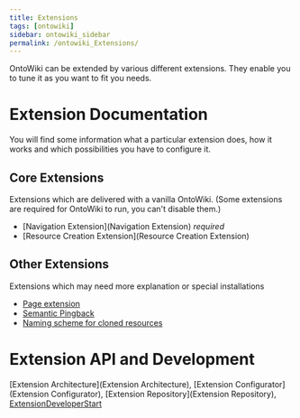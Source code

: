 ```yaml
---
title: Extensions
tags: [ontowiki]
sidebar: ontowiki_sidebar
permalink: /ontowiki_Extensions/
---
```

OntoWiki can be extended by various different extensions. They enable you to tune it as you want to fit you needs.

# Extension Documentation
You will find some information what a particular extension does, how it works and which possibilities you have to configure it.

## Core Extensions
Extensions which are delivered with a vanilla OntoWiki. (Some extensions are required for OntoWiki to run, you can't disable them.)

* [Navigation Extension](Navigation Extension) _required_
* [Resource Creation Extension](Resource Creation Extension)

## Other Extensions
Extensions which may need more explanation or special installations

* [Page extension](ontowiki_Page-extension)
* [Semantic Pingback](ontowiki_SemanticPingback)
* [Naming scheme for cloned resources](ontowiki_Naming-scheme-for-cloned-resources)

# Extension API and Development

[Extension Architecture](Extension Architecture),
[Extension Configurator](Extension Configurator),
[Extension Repository](Extension Repository),
[ExtensionDeveloperStart](ExtensionDeveloperStart)
